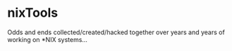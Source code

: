 # nixTools
Odds and ends collected/created/hacked together over years and years of working on *NIX systems...
